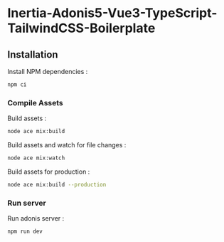 # Inertia-Adonis5-Vue3-TypeScript-TailwindCSS-Boilerplate

## Installation

Install NPM dependencies :

```bash
npm ci
```

### Compile Assets

Build assets :

```bash
node ace mix:build
```

Build assets and watch for file changes :

```bash
node ace mix:watch
```

Build assets for production :

```bash
node ace mix:build --production
```

### Run server

Run adonis server :

```bash
npm run dev
```
